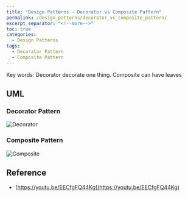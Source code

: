 ```yaml
---
title: "Design Patterns - Decorator vs Composite Pattern"
permalink: /design_patterns/decorator_vs_composite_pattern/
excerpt_separator: "<!--more-->"
toc: true
categories:
  - Design Patterns
tags:
  - Decorator Pattern
  - Composite Pattern
---
```


Key words: Decorator decorate one thing. Composite can have leaves

## UML  

### Decorator Pattern

![Decorator](http://www.plantuml.com/plantuml/proxy?src=https://raw.githubusercontent.com/battlerhythm/battlerhythm.github.io/master/assets/umls/decorator-composite1.puml)

### Composite Pattern

![Composite](http://www.plantuml.com/plantuml/proxy?src=https://raw.githubusercontent.com/battlerhythm/battlerhythm.github.io/master/assets/umls/decorator-composite2.puml)

## Reference

- [https://youtu.be/EECfgFQ44Kg](https://youtu.be/EECfgFQ44Kg)
